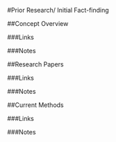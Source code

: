 #Prior Research/ Initial Fact-finding

##Concept Overview

###Links

###Notes

##Research Papers

###Links

###Notes

##Current Methods

###Links

###Notes
